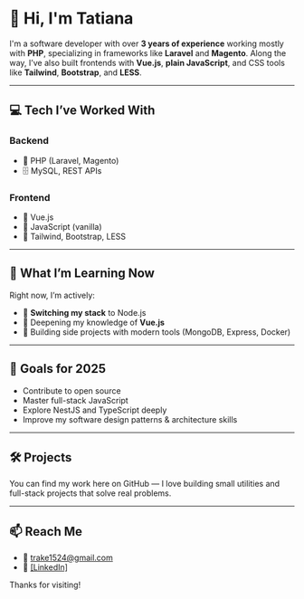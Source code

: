 # 👋 Hi, I'm Tatiana

I'm a software developer with over **3 years of experience** working mostly with **PHP**, specializing in frameworks like **Laravel** and **Magento**. Along the way, I’ve also built frontends with **Vue.js**, **plain JavaScript**, and CSS tools like **Tailwind**, **Bootstrap**, and **LESS**.

---

## 💻 Tech I’ve Worked With

### Backend
- 🐘 PHP (Laravel, Magento)
- 🗄️ MySQL, REST APIs

### Frontend
- 🧩 Vue.js
- 🧪 JavaScript (vanilla)
- 🎨 Tailwind, Bootstrap, LESS

---

## 🔭 What I’m Learning Now

Right now, I’m actively:
- 🔌 **Switching my stack** to Node.js
- 🚀 Deepening my knowledge of **Vue.js**
- 🧱 Building side projects with modern tools (MongoDB, Express, Docker)

---

## 🧪 Goals for 2025
- Contribute to open source
- Master full-stack JavaScript
- Explore NestJS and TypeScript deeply
- Improve my software design patterns & architecture skills

---

## 🛠️ Projects
You can find my work here on GitHub — I love building small utilities and full-stack projects that solve real problems.

---

## 📫 Reach Me

- 📧 trake1524@gmail.com
- 💼 [[LinkedIn]](https://www.linkedin.com/in/tatiana-goloviznina-951b43255/)

Thanks for visiting!

